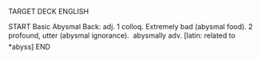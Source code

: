 TARGET DECK
ENGLISH

START
Basic
Abysmal
Back: adj. 1 colloq. Extremely bad (abysmal food). 2 profound, utter (abysmal ignorance).  abysmally adv. [latin: related to *abyss]
END
